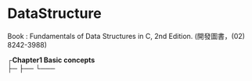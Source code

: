 # DataStructure
Book : Fundamentals of Data Structures in C, 2nd Edition. (開發圖書，(02) 8242-3988)
<p>
┌<b>Chapter1 Basic concepts</b><br />
├─
├──
└───


</p>
